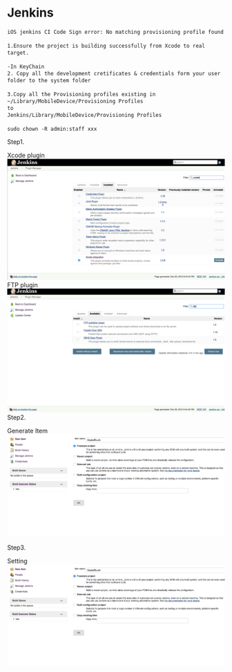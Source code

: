 # Jenkins

    iOS jenkins CI Code Sign error: No matching provisioning profile found

    1.Ensure the project is building successfully from Xcode to real target.

    -In KeyChain
    2. Copy all the development cretificates & credentials form your user folder to the system folder

    3.Copy all the Provisioning profiles existing in
    ~/Library/MobileDevice/Provisioning Profiles
    to
    Jenkins/Library/MobileDevice/Provisioning Profiles

    sudo chown -R admin:staff xxx
    
Step1. 

Xcode plugin
![Xcode plugin](assets/jenkins/Screen_Shot_2015-12-20_at_18.45.09.png)
FTP plugin
![Xcode plugin](assets/jenkins/Screen_Shot_2015-12-20_at_21.44.49.png)
Step2. 

Generate Item
![Generate Item](assets/jenkins/Screen_Shot_2015-12-20_at_18.42.25.png)

Step3.

Setting
![Setting](assets/jenkins/Screen_Shot_2015-12-20_at_18.42.25.png)